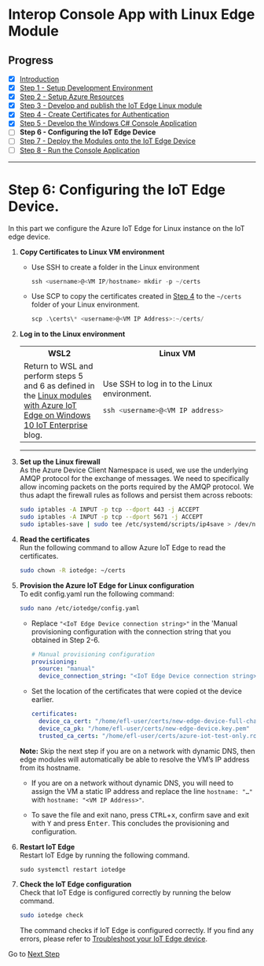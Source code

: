 # Interop Console App with Linux Edge Module
## Progress

- [x] [Introduction](../README.md)  
- [x] [Step 1 - Setup Development Environment](./Setup%20DevVM.MD)   
- [x] [Step 2 - Setup Azure Resources](./Setup%20Azure%20Resources.MD)  
- [x] [Step 3 - Develop and publish the IoT Edge Linux module](./Develop%20and%20publish%20the%20IoT%20edge%20Linux%20module.MD)  
- [x] [Step 4 - Create Certificates for Authentication](./Create%20Certificates%20for%20Authentication.MD)  
- [x] [Step 5 - Develop the Windows C# Console Application](./Develop%20the%20Windows%20C%23%20Console%20Application.MD)  
- [ ] **Step 6 - Configuring the IoT Edge Device**  
- [ ] [Step 7 - Deploy the Modules onto the IoT Edge Device](./Deploy%20the%20Modules%20onto%20the%20IoT%20Edge%20Device.MD)  
- [ ] [Step 8 - Run the Console Application](./Run%20the%20Console%20Application.MD)  
---

# Step 6: Configuring the IoT Edge Device.
In this part we configure the Azure IoT Edge for Linux instance on the IoT edge device.

1. **Copy Certificates to Linux VM environment**
    * Use SSH to create a folder in the Linux environment  

        ```powershell
        ssh <username>@<VM IP/hostname> mkdir -p ~/certs
        ``` 


    * Use SCP to copy the certificates created in [Step 4](./Create%20Certificates%20for%20Authentication.MD) to the `~/certs` folder of your Linux environment.  

        ```powershell
        scp .\certs\* <username>@<VM IP Address>:~/certs/
        ```
    
1. **Log in to the Linux environment**
    <table>
    <tr><thead><th>WSL2<img width=1000/></th><th>Linux VM<img width=1000/></th></thead</tr>
    <tr>
    <td>Return to WSL and perform steps 5 and 6 as defined in the <a href="https://aka.ms/winiot-low">Linux modules with Azure IoT Edge on Windows 10 IoT Enterprise</a> blog.
    </td>
    <td>Use SSH to log in to the Linux environment.

    ```powershell
    ssh <username>@<VM IP address>
    ```
    </td>
    </tr>
   </table>
   <hr>

1. **Set up the Linux firewall**   
As the Azure Device Client Namespace is used, we use the underlying AMQP protocol for the exchange of messages. We need to specifically allow incoming packets on the ports required by the AMQP protocol. We thus adapt the firewall rules as follows and persist them across reboots:
    ```bash
    sudo iptables -A INPUT -p tcp --dport 443 -j ACCEPT 
    sudo iptables -A INPUT -p tcp --dport 5671 -j ACCEPT 
    sudo iptables-save | sudo tee /etc/systemd/scripts/ip4save > /dev/null
    ```
1. **Read the certificates**  
    Run the following command to allow Azure IoT Edge to read the certificates.
    ```bash
    sudo chown -R iotedge: ~/certs
    ```
1. **Provision the Azure IoT Edge for Linux configuration**  
    To edit config.yaml run the following command:
    ```bash
    sudo nano /etc/iotedge/config.yaml
    ```    
    * Replace `"<IoT Edge Device connection string>"` in the 'Manual provisioning configuration with the connection string that you obtained in Step 2-6.
    
        ```yaml
        # Manual provisioning configuration
        provisioning:
          source: "manual"
          device_connection_string: "<IoT Edge Device connection string>"
        ```

    * Set the location of the certificates that were copied ot the device earlier.
        ```yaml
        certificates:
          device_ca_cert: "/home/efl-user/certs/new-edge-device-full-chain.cert.pem"
          device_ca_pk: "/home/efl-user/certs/new-edge-device.key.pem"
          trusted_ca_certs: "/home/efl-user/certs/azure-iot-test-only.root.ca.cert.pem"
        ```
    **Note:** Skip the next step if you are on a network with dynamic DNS, then edge modules will automatically be able to resolve the VM’s IP address from its hostname. 

    * If you are on a network without dynamic DNS, you will need to assign the VM a static IP address and replace the line
    `hostname: "…"` with `hostname: "<VM IP Address>"`.

 
    * To save the file and exit nano, press <kbd>CTRL</kbd>+<kbd>x</kbd>, confirm save and exit with <kbd>Y</kbd> and press <kbd>Enter</kbd>. This concludes the provisioning and configuration.
1. **Restart IoT Edge**    
    Restart IoT Edge by running the following command.
    ```base
    sudo systemctl restart iotedge
    ```
1. **Check the IoT Edge configuration**  
    Check that IoT Edge is configured correctly by running the below command.
    ```bash
    sudo iotedge check
    ```
    The command checks if IoT Edge is configured correctly.  If you find any errors, please refer to [Troubleshoot your IoT Edge device](https://docs.microsoft.com/azure/iot-edge/troubleshoot).

Go to [Next Step](./Deploy%20the%20Modules%20onto%20the%20IoT%20Edge%20Device.MD)  

